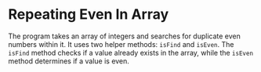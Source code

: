# Repeating Even In Array

The program takes an array of integers and searches for duplicate even numbers within it. It uses two helper methods: `isFind` and `isEven`. The `isFind` method checks if a value already exists in the array, while the `isEven` method determines if a value is even.
